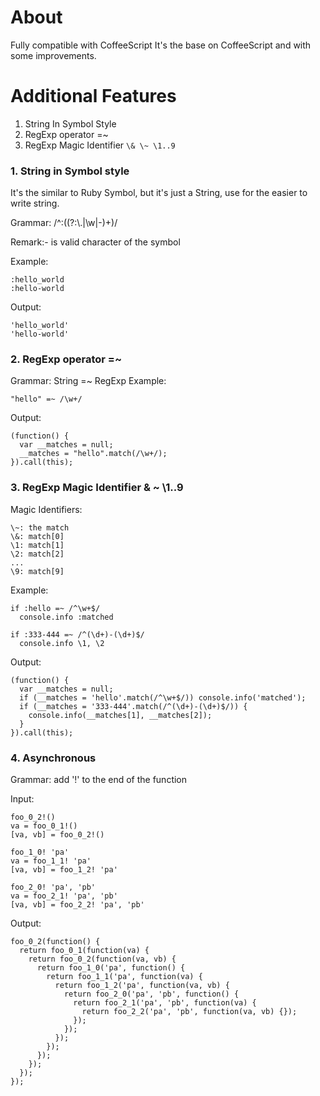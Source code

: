 About
=====
Fully compatible with CoffeeScript
It's the base on CoffeeScript and with some improvements.

Additional Features
===================
1. String In Symbol Style
2. RegExp operator =~
3. RegExp Magic Identifier ```\& \~ \1..9```

### 1. String in Symbol style
It's the similar to Ruby Symbol, but it's just a String, use for the easier to write string.

Grammar: /^\:((?:\\.|\w|-)+)/

Remark:- is valid character of the symbol

Example:

    :hello_world
    :hello-world

Output:

    'hello_world'
    'hello-world'

### 2. RegExp operator =~
Grammar: String =~ RegExp
Example:

    "hello" =~ /\w+/

Output:

    (function() {
      var __matches = null;
      __matches = "hello".match(/\w+/);
    }).call(this);
    

### 3. RegExp Magic Identifier \& \~ \1..9
Magic Identifiers:

    \~: the match
    \&: match[0]
    \1: match[1]
    \2: match[2]
    ...
    \9: match[9]

Example:

    if :hello =~ /^\w+$/
      console.info :matched

    if :333-444 =~ /^(\d+)-(\d+)$/
      console.info \1, \2

Output:

    (function() {
      var __matches = null;
      if (__matches = 'hello'.match(/^\w+$/)) console.info('matched');
      if (__matches = '333-444'.match(/^(\d+)-(\d+)$/)) {
        console.info(__matches[1], __matches[2]);
      }
    }).call(this);

### 4. Asynchronous

Grammar: add '!' to the end of the function

Input:

    foo_0_2!()
    va = foo_0_1!()
    [va, vb] = foo_0_2!()

    foo_1_0! 'pa'
    va = foo_1_1! 'pa'
    [va, vb] = foo_1_2! 'pa'

    foo_2_0! 'pa', 'pb'
    va = foo_2_1! 'pa', 'pb'
    [va, vb] = foo_2_2! 'pa', 'pb'

Output:

    foo_0_2(function() {
      return foo_0_1(function(va) {
        return foo_0_2(function(va, vb) {
          return foo_1_0('pa', function() {
            return foo_1_1('pa', function(va) {
              return foo_1_2('pa', function(va, vb) {
                return foo_2_0('pa', 'pb', function() {
                  return foo_2_1('pa', 'pb', function(va) {
                    return foo_2_2('pa', 'pb', function(va, vb) {});
                  });
                });
              });
            });
          });
        });
      });
    });


